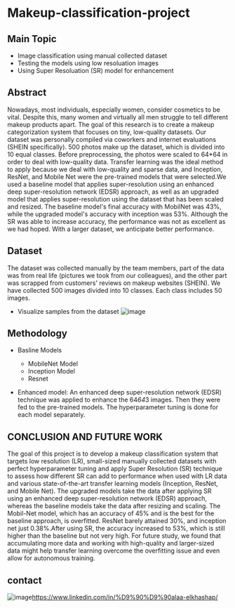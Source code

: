 # Makeup-classification-project

## Main Topic
* Image classification using manual collected dataset
* Testing the models using low resoluation images 
* Using Super Resoluation (SR) model for enhancement

## Abstract
Nowadays, most individuals, especially women, consider cosmetics to be vital. Despite this, many women and virtually all men struggle to tell different makeup products apart. The goal of this research is to create a makeup categorization system that focuses on tiny, low-quality datasets. Our dataset was personally compiled via coworkers and internet evaluations (SHEIN specifically). 500 photos make up the dataset, which is divided into 10 equal classes. Before preprocessing, the photos were scaled to 64*64 in order to deal with low-quality data. Transfer learning was the ideal method to apply because we deal with low-quality and sparse data, and Inception, ResNet, and Mobile Net were the pre-trained models that were selected.We used a baseline model that applies super-resolution using an enhanced deep super-resolution network (EDSR) approach, as well as an upgraded model that applies super-resolution using the dataset that has been scaled and resized. The baseline model's final accuracy with MobilNet was 43%, while the upgraded model's accuracy with inception was 53%. Although the SR was able to increase accuracy, the performance was not as excellent as we had hoped. With a larger dataset, we anticipate better performance.


## Dataset 
The dataset was collected manually by the team members, part of the data was from real life (pictures we took from our colleagues), and the other part was scrapped from customers' reviews on makeup websites (SHEIN). We have collected 500 images divided into 10 classes. Each class includes 50 images.

* Visualize samples from the dataset
![image](https://user-images.githubusercontent.com/60587913/209417760-a3394f78-2717-465b-ae2d-3508a9763ed7.png)

## Methodology
* Basline Models
    - MobileNet Model
    - Inception Model
    - Resnet

* Enhanced model:
An enhanced deep super-resolution network (EDSR)  technique was applied to enhance the 64*64*3 images. Then they were fed to the pre-trained models.
The hyperparameter tuning is done for each model separately. 




  
 ## CONCLUSION AND FUTURE WORK
 The goal of this project is to develop a makeup classification system that targets low resolution (LR), small-sized manually collected datasets with perfect hyperparameter tuning and apply Super Resolution (SR) technique to assess how different SR can add to performance when used with LR data and various state-of-the-art transfer learning models (Inception, ResNet, and Mobile Net). The upgraded models take the data after applying SR using an enhanced deep super-resolution network (EDSR) approach, whereas the baseline models take the data after resizing and scaling. The Mobil-Net model, which has an accuracy of 45% and is the best for the baseline approach, is overfitted. ResNet barely attained 30%, and inception net just 0.38%.After using SR, the accuracy increased to 53%, which is still higher than the baseline but not very high. For future study, we found that accumulating more data and working with high-quality and larger-sized data might help transfer learning overcome the overfitting issue and even allow for autonomous training.
    
## contact 
![image](https://user-images.githubusercontent.com/60587913/209285099-911ab4b9-604a-45e5-8c96-ce618df56870.png)https://www.linkedin.com/in/%D9%90%D9%90alaa-elkhashap/
    
